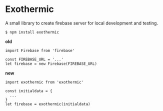 # Exothermic

A small library to create firebase server for local development and testing.

```
$ npm install exothermic
```

**old**
```
import Firebase from 'firebase'

const FIREBASE_URL = '...'
let firebase = new Firebase(FIREBASE_URL)
```

**new**
```
import exothermic from 'exothermic'

const initialdata = {
  ...
}
let firebase = exothermic(initialdata)
```
